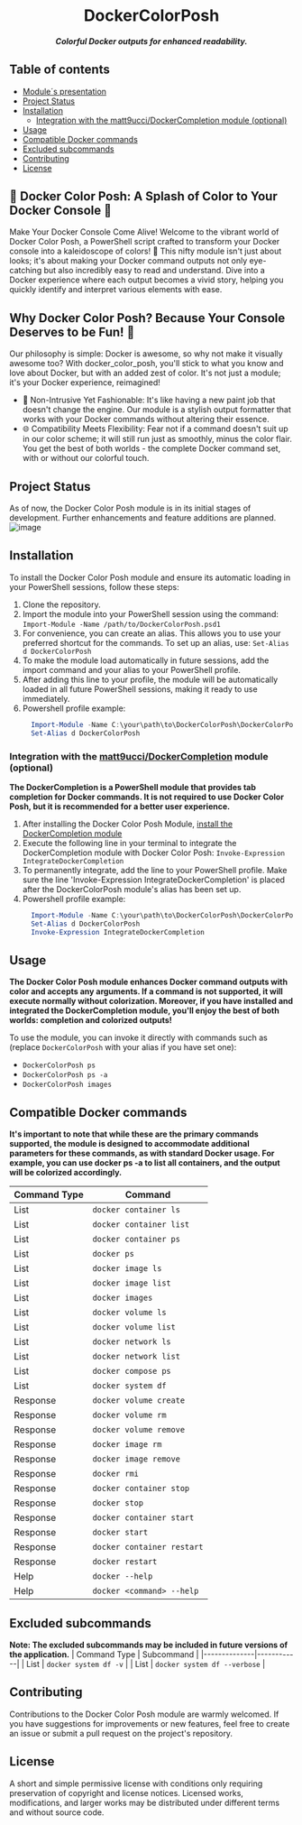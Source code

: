 <div align="center">
   
# DockerColorPosh

##### Colorful Docker outputs for enhanced readability.

</div>

## Table of contents
* [Module´s presentation](#-docker-color-posh-a-splash-of-color-to-your-docker-console-)
* [Project Status](#project-status)
* [Installation](#installation)
    * [Integration with the matt9ucci/DockerCompletion module (optional)](#integration-with-the-matt9uccidockercompletion-module-optional)
* [Usage](#usage)
* [Compatible Docker commands](#compatible-docker-commands)
* [Excluded subcommands](#excluded-subcommands)
* [Contributing](#contributing)
* [License](#license)

## 🌈 Docker Color Posh: A Splash of Color to Your Docker Console 🚀
Make Your Docker Console Come Alive!
Welcome to the vibrant world of Docker Color Posh, a PowerShell script crafted to transform your Docker console into a kaleidoscope of colors! 🎨 This nifty module isn't just about looks; it's about making your Docker command outputs not only eye-catching but also incredibly easy to read and understand. Dive into a Docker experience where each output becomes a vivid story, helping you quickly identify and interpret various elements with ease.

## Why Docker Color Posh? Because Your Console Deserves to be Fun! 🎉
Our philosophy is simple: Docker is awesome, so why not make it visually awesome too? With docker_color_posh, you'll stick to what you know and love about Docker, but with an added zest of color. It's not just a module; it's your Docker experience, reimagined!

- 🚦 Non-Intrusive Yet Fashionable: It's like having a new paint job that doesn't change the engine. Our module is a stylish output formatter that works with your Docker commands without altering their essence.
- 🌐 Compatibility Meets Flexibility: Fear not if a command doesn't suit up in our color scheme; it will still run just as smoothly, minus the color flair. You get the best of both worlds - the complete Docker command set, with or without our colorful touch.

## Project Status
As of now, the Docker Color Posh module is in its initial stages of development. Further enhancements and feature additions are planned.
![image](https://github.com/IsWladi/Docker-Color-Posh/assets/133131317/327df00a-aa68-4b77-9745-ba3ae631ad62)

## Installation
To install the Docker Color Posh module and ensure its automatic loading in your PowerShell sessions, follow these steps:
1. Clone the repository.
2. Import the module into your PowerShell session using the command: `Import-Module -Name /path/to/DockerColorPosh.psd1`
3. For convenience, you can create an alias. This allows you to use your preferred shortcut for the commands. To set up an alias, use: `Set-Alias d DockerColorPosh`
4. To make the module load automatically in future sessions, add the import command and your alias to your PowerShell profile.
5. After adding this line to your profile, the module will be automatically loaded in all future PowerShell sessions, making it ready to use immediately.
6. Powershell profile example:
    ```powershell
      Import-Module -Name C:\your\path\to\DockerColorPosh\DockerColorPosh.psd1
      Set-Alias d DockerColorPosh
     ```
### Integration with the [matt9ucci/DockerCompletion](https://github.com/matt9ucci/DockerCompletion) module (optional)
**The DockerCompletion is a PowerShell module that provides tab completion for Docker commands. It is not required to use Docker Color Posh, but it is recommended for a better user experience.**
1. After installing the Docker Color Posh Module, [install the DockerCompletion module](https://github.com/matt9ucci/DockerCompletion#installation)
2. Execute the following line in your terminal to integrate the DockerCompletion module with Docker Color Posh: `Invoke-Expression IntegrateDockerCompletion`
3. To permanently integrate, add the line to your PowerShell profile. Make sure the line 'Invoke-Expression IntegrateDockerCompletion' is placed after the DockerColorPosh module's alias has been set up.
4. Powershell profile example:
    ```powershell
      Import-Module -Name C:\your\path\to\DockerColorPosh\DockerColorPosh.psd1
      Set-Alias d DockerColorPosh
      Invoke-Expression IntegrateDockerCompletion
     ```


## Usage
**The Docker Color Posh module enhances Docker command outputs with color and accepts any arguments. If a command is not supported, it will execute normally without colorization. Moreover, if you have installed and integrated the DockerCompletion module, you'll enjoy the best of both worlds: completion and colorized outputs!**

To use the module, you can invoke it directly with commands such as (replace `DockerColorPosh` with your alias if you have set one):
- `DockerColorPosh ps`
- `DockerColorPosh ps -a`
- `DockerColorPosh images`

## Compatible Docker commands
**It's important to note that while these are the primary commands supported, the module is designed to accommodate additional parameters for these commands, as with standard Docker usage. For example, you can use docker ps -a to list all containers, and the output will be colorized accordingly.**

| Command Type | Command |
|-----------------|---------|
| List | `docker container ls` |
| List | `docker container list` |
| List | `docker container ps` |
| List | `docker ps` |
| List | `docker image ls` |
| List | `docker image list` |
| List | `docker images` |
| List | `docker volume ls` |
| List | `docker volume list` |
| List | `docker network ls` |
| List | `docker network list` |
| List | `docker compose ps` |
| List | `docker system df` |
| Response | `docker volume create` |
| Response | `docker volume rm` |
| Response | `docker volume remove` |
| Response | `docker image rm` |
| Response | `docker image remove` |
| Response | `docker rmi` |
| Response | `docker container stop` |
| Response | `docker stop` |
| Response | `docker container start` |
| Response | `docker start` |
| Response | `docker container restart` |
| Response | `docker restart` |
| Help | `docker --help` |
| Help | `docker <command> --help` |

## Excluded subcommands
**Note: The excluded subcommands may be included in future versions of the application.**
| Command Type | Subcommand |
|--------------|------------|
| List | `docker system df -v` |
| List | `docker system df --verbose` |

## Contributing
Contributions to the Docker Color Posh module are warmly welcomed. If you have suggestions for improvements or new features, feel free to create an issue or submit a pull request on the project's repository.

## License
A short and simple permissive license with conditions only requiring preservation of copyright and license notices. Licensed works, modifications, and larger works may be distributed under different terms and without source code.
